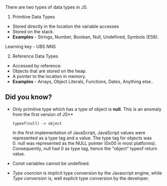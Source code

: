There are two types of data types in JS.
 1. Primitive Data Types
   - Stored directly in the location the variable accesses
   - Stored on the stack.
   - **Examples** - Strings, Number, Boolean, Null, Undefined, Symbols (ES6).

   Learning key - UBS NNS

2. Reference Data Types
  - Accessed by reference.
  - Objects that are stored on the heap.
  - A pointer to the location in memory.
  - **Examples** - Arrays, Object Literals, Functions, Dates, Anything else.. 
 
## Did you know?

- Only primitive type which has a type of object is **null**. This is an anomaly from the first version of JS**

    `typeof(null) -> object`

    In the first implementation of JavaScript, JavaScript values were represented as a type tag and a value. The type tag for objects was 0. null was represented as the NULL pointer (0x00 in most platforms). Consequently, null had 0 as type tag, hence the "object" typeof return value.

- Const variables cannot be undefined.

- *Type coercion* is implicit type conversion by the Javascript engine, while *Type conversion* is, well explicit type conversion by the developer.